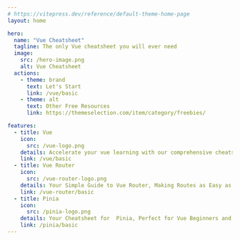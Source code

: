 ```yaml
---
# https://vitepress.dev/reference/default-theme-home-page
layout: home

hero:
  name: "Vue Cheatsheet"
  tagline: The only Vue cheatsheet you will ever need
  image:
    src: /hero-image.png
    alt: Vue Cheatsheet
  actions:
    - theme: brand
      text: Let's Start
      link: /vue/basic
    - theme: alt
      text: Other Free Resources
      link: https://themeselection.com/item/category/freebies/

features:
  - title: Vue
    icon: 
      src: /vue-logo.png
    details: Accelerate your vue learning with our comprehensive cheatsheet
    link: /vue/basic
  - title: Vue Router
    icon: 
      src: /vue-router-logo.png
    details: Your Simple Guide to Vue Router, Making Routes as Easy as Following a Map.
    link: /vue-router/basic
  - title: Pinia
    icon: 
      src: /pinia-logo.png
    details: Your Cheatsheet for  Pinia, Perfect for Vue Beginners and Beyond.
    link: /pinia/basic
---
```

